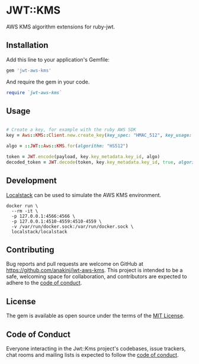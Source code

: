 # JWT::KMS

AWS KMS algorithm extensions for ruby-jwt.

## Installation

Add this line to your application's Gemfile:

```ruby
gem 'jwt-aws-kms'
```

And require the gem in your code.

```ruby
require `jwt-aws-kms`
```

## Usage

```ruby

# Create a key, for example with the ruby AWS SDK
key = Aws::KMS::Client.new.create_key(key_spec: "HMAC_512", key_usage: "GENERATE_VERIFY_MAC")

algo = ::JWT::Aws::KMS.for(algorithm: "HS512")

token = JWT.encode(payload, key.key_metadata.key_id, algo)
decoded_token = JWT.decode(token, key.key_metadata.key_id, true, algorithm: algo)
```

## Development

[Localstack](https://www.localstack.cloud/) can be used to simulate the AWS KMS environment.

```
docker run \
  --rm -it \
  -p 127.0.0.1:4566:4566 \
  -p 127.0.0.1:4510-4559:4510-4559 \
  -v /var/run/docker.sock:/var/run/docker.sock \
  localstack/localstack
```

## Contributing

Bug reports and pull requests are welcome on GitHub at https://github.com/anakinj/jwt-aws-kms. This project is intended to be a safe, welcoming space for collaboration, and contributors are expected to adhere to the [code of conduct](https://github.com/anakinj/jwt-aws-kms/blob/main/CODE_OF_CONDUCT.md).

## License

The gem is available as open source under the terms of the [MIT License](https://opensource.org/licenses/MIT).

## Code of Conduct

Everyone interacting in the Jwt::Kms project's codebases, issue trackers, chat rooms and mailing lists is expected to follow the [code of conduct](https://github.com/anakinj/jwt-aws-kms/blob/main/CODE_OF_CONDUCT.md).
